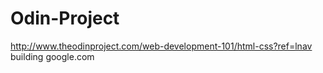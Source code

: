 # Odin-Project
http://www.theodinproject.com/web-development-101/html-css?ref=lnav
building google.com